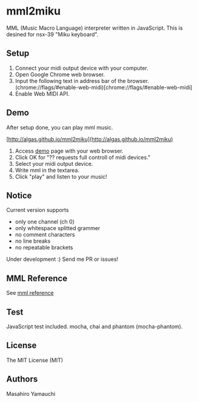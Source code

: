 # mml2miku

MML (Music Macro Language) interpreter written in JavaScript.
This is desined for nsx-39 "Miku keyboard".

## Setup

1. Connect your midi output device with your computer.
2. Open Google Chrome web browser.
3. Input the following text in address bar of the browser.  
(chrome://flags/#enable-web-midi)[chrome://flags/#enable-web-midi]
4. Enable Web MIDI API.

## Demo

After setup done, you can play mml music.

[http://algas.github.io/mml2miku](http://algas.github.io/mml2miku)

1. Access [demo](http://algas.github.io/mml2miku) page with your web browser.
2. Click OK for "?? requests full controll of midi devices."
3. Select your midi output device.
4. Write mml in the textarea.
5. Click "play" and listen to your music!

## Notice

Current version supports  
* only one channel (ch 0)
* only whitespace splitted grammer
* no comment characters
* no line breaks
* no repeatable brackets

Under development :)
Send me PR or issues!

## MML Reference

See [mml reference](https://github.com/algas/mml2miku/docs/mml.md)

## Test

JavaScript test included.
mocha, chai and phantom (mocha-phantom).

## License

The MIT License (MIT)

## Authors

Masahiro Yamauchi
